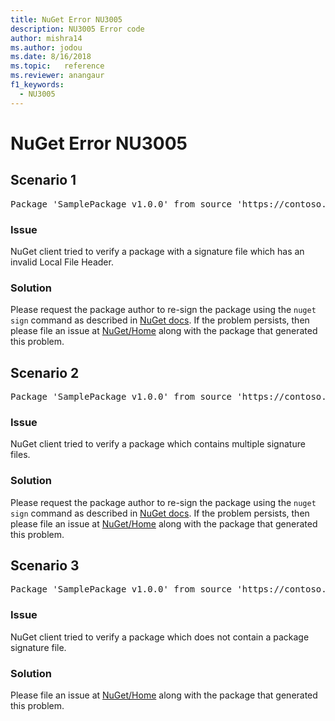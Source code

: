 ```yaml
---
title: NuGet Error NU3005
description: NU3005 Error code
author: mishra14
ms.author: jodou
ms.date: 8/16/2018
ms.topic:   reference
ms.reviewer: anangaur
f1_keywords: 
  - NU3005
---
```


# NuGet Error NU3005

## Scenario 1

<pre>Package 'SamplePackage v1.0.0' from source 'https://contoso.com/index.json': The package contains an invalid package signature file.</pre>

### Issue

NuGet client tried to verify a package with a signature file which has an invalid Local File Header.


### Solution

Please request the package author to re-sign the package using the `nuget sign` command as described in [NuGet docs](../../create-packages/sign-a-package.md). If the problem persists, then please file an issue at [NuGet/Home](https://github.com/NuGet/Home/issues) along with the package that generated this problem.



## Scenario 2

<pre>Package 'SamplePackage v1.0.0' from source 'https://contoso.com/index.json': The package contains multiple package signature files.</pre>

### Issue

NuGet client tried to verify a package which contains multiple signature files.


### Solution

Please request the package author to re-sign the package using the `nuget sign` command as described in [NuGet docs](../../create-packages/sign-a-package.md). If the problem persists, then please file an issue at [NuGet/Home](https://github.com/NuGet/Home/issues) along with the package that generated this problem.



## Scenario 3

<pre>Package 'SamplePackage v1.0.0' from source 'https://contoso.com/index.json': The package does not contain a valid package signature file.</pre>

### Issue

NuGet client tried to verify a package which does not contain a package signature file.


### Solution

Please file an issue at [NuGet/Home](https://github.com/NuGet/Home/issues) along with the package that generated this problem.
